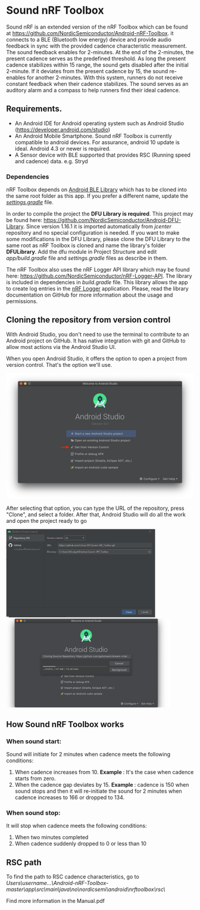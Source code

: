 # Sound nRF Toolbox
 
Sound nRF is an extended version of the nRF Toolbox which can be found at https://github.com/NordicSemiconductor/Android-nRF-Toolbox. it connects to a BLE (Bluetooth low energy) device and provide audio feedback in sync with the provided cadence characteristic measurement. The sound feedback enables for 2-minutes. At the end of the 2-minutes, the present cadence serves as the predefined threshold. As long the present cadence stabilizes within 15 range, the sound gets disabled after the initial 2-minute. If it deviates from the present cadence by 15, the sound re-enables for another 2-minutes. With this system, runners do not receive constant feedback when their cadence stabilizes. The sound serves as an auditory alarm and a compass to help runners find their ideal cadence.

## Requirements.
- An Android IDE for Android operating system such as Android Studio (https://developer.android.com/studio)
- An Android Mobile Smartphone. Sound nRF Toolbox is currently compatible to android devices. For assurance, android 10 update is ideal. Android 4.3 or newer is required.
- A Sensor device with BLE supported that provides RSC (Running speed and cadence) data. e.g. Stryd

### Dependencies

nRF Toolbox depends on [Android BLE Library](https://github.com/NordicSemiconductor/Android-BLE-Library/) 
which has to be cloned into the same root folder as this app. If you prefer a different name, 
update the [*settings.gradle*](https://github.com/NordicSemiconductor/Android-BLE-Library/blob/master/settings.gradle) file.

In order to compile the project the **DFU Library is required**. This project may be found here: 
https://github.com/NordicSemiconductor/Android-DFU-Library.
Since version 1.16.1 it is imported automatically from *jcenter* repository and no special 
configuration is needed. If you want to make some modifications in the DFU Library, please clone 
the DFU Library to the same root as nRF Toolbox is cloned and name the library's folder **DFULibrary**. 
Add the dfu module in Project Structure and edit *app/build.gradle* file and *settings.gradle* 
files as describe in them.

The nRF Toolbox also uses the nRF Logger API library which may be found here: 
https://github.com/NordicSemiconductor/nRF-Logger-API. The library is included in dependencies 
in *build.gradle* file. This library allows the app to create log entries in the 
[nRF Logger](https://play.google.com/store/apps/details?id=no.nordicsemi.android.log) application. 
Please, read the library documentation on GitHub for more information about the usage and permissions.

## Cloning the repository from version control
With Android Studio, you don't need to use the terminal to contribute to an Android project on GitHub. It has native integration with git and GitHub to allow most actions via the Android Studio UI.

When you open Android Studio, it offers the option to open a project from version control. That's the option we'll use.

![step 1](Source_code/resources/8SEqyls.png)

After selecting that option, you can type the URL of the repository, press "Clone", and select a folder. After that, Android Studio will do all the work and open the project ready to go

<p float="left">
  <img src="Source_code/resources/2.png" width="400" />
  <img src="/Source_code/resources/bM92C6R.png" width= "440" /> 
</p>

## How Sound nRF Toolbox works 

### When sound start:
Sound will initiate for 2 minutes when cadence meets the following conditions:
1. When cadence increases from 10.
<b>Example </b>: It's the case when cadence starts from zero.
2. When the cadence gap deviates by 15.
<b>Example </b>: cadence is 150 when sound stops and then it will re-initiate the sound for 2 minutes when cadence increases to 166 or dropped to 134.

### When sound stop:
It will stop when cadence meets the following conditions:
1. When two minutes completed
2. When cadence suddenly dropped to 0 or less than 10 

## RSC path

To find the path to RSC cadence characteristics, go to <i>Users\username\...\Android-nRF-Toolbox-master\app\src\main\java\no\nordicsemi\android\nrftoolbox\rsc\ </i>

Find more information in the Manual.pdf


 


